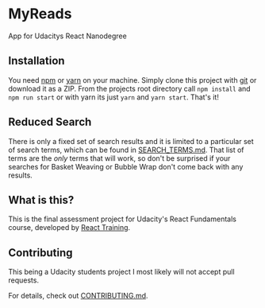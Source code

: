 # MyReads
App for Udacitys React Nanodegree

## Installation
You need [npm](https://nodejs.org/) or [yarn](https://yarnpkg.com/) on your machine. Simply clone this project with [git](https://git-scm.com/) or download it as a ZIP. From the projects root directory call `npm install` and `npm run start` or with yarn its just `yarn` and `yarn start`.
That's it!

## Reduced Search
There is only a fixed set of search results and it is limited to a particular set of search terms, which can be found in [SEARCH_TERMS.md](SEARCH_TERMS.md). That list of terms are the _only_ terms that will work, so don't be surprised if your searches for Basket Weaving or Bubble Wrap don't come back with any results.

## What is this?
This is the final assessment project for Udacity's React Fundamentals course, developed by [React Training](https://reacttraining.com).

## Contributing

This being a Udacity students project I most likely will not accept pull requests.

For details, check out [CONTRIBUTING.md](CONTRIBUTING.md).
